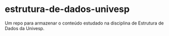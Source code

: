 # estrutura-de-dados-univesp
Um repo para armazenar o conteúdo estudado na disciplina de Estrutura de Dados da Univesp.
